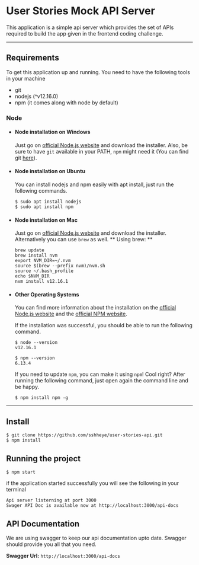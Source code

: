 # User Stories Mock API Server

This application is a simple api server which provides the set of APIs required to build the app given in the frontend coding challenge. 

---
## Requirements

To get this application up and running. You need to have the following tools in your machine
- git
- nodejs (^v12.16.0)
- npm (it comes along with node by default)

### Node
- #### Node installation on Windows

  Just go on [official Node.js website](https://nodejs.org/) and download the installer.
Also, be sure to have `git` available in your PATH, `npm` might need it (You can find git [here](https://git-scm.com/)).

- #### Node installation on Ubuntu

  You can install nodejs and npm easily with apt install, just run the following commands.

      $ sudo apt install nodejs
      $ sudo apt install npm

- #### Node installation on Mac
  Just go on [official Node.js website](https://nodejs.org/) and download the installer. Alternatively you can use `brew` as well.
  ** Using brew: **
  
      brew update
      brew install nvm
      export NVM_DIR=~/.nvm
      source $(brew --prefix nvm)/nvm.sh
      source ~/.bash_profile
      echo $NVM_DIR
      nvm install v12.16.1

- #### Other Operating Systems
  You can find more information about the installation on the [official Node.js website](https://nodejs.org/) and the [official NPM website](https://npmjs.org/).

  If the installation was successful, you should be able to run the following command.

      $ node --version
      v12.16.1

      $ npm --version
      6.13.4

  If you need to update `npm`, you can make it using `npm`! Cool right? After running the following command, just open again the command line and be happy.

      $ npm install npm -g

---

## Install    
      
    $ git clone https://github.com/sshheye/user-stories-api.git 
    $ npm install

## Running the project

    $ npm start

if the application started successfully you will see the following in your terminal

    Api server listerning at port 3000
    Swager API Doc is available now at http://localhost:3000/api-docs

## API Documentation
We are using swagger to keep our api documentation upto date. Swagger should provide you all that you need.

**Swagger Url:** `http://localhost:3000/api-docs`
